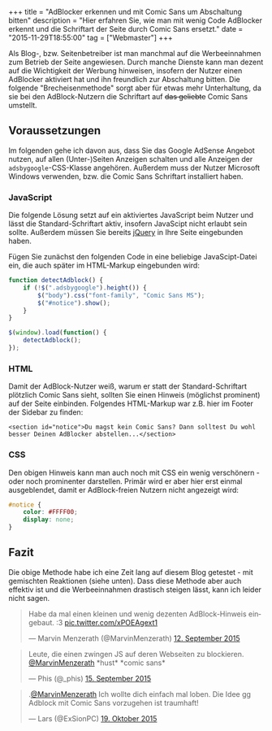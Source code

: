 +++
title       = "AdBlocker erkennen und mit Comic Sans um Abschaltung bitten"
description = "Hier erfahren Sie, wie man mit wenig Code AdBlocker erkennt und die Schriftart der Seite durch Comic Sans ersetzt."
date        = "2015-11-29T18:55:00"
tag         = ["Webmaster"]
+++

Als Blog-, bzw. Seitenbetreiber ist man manchmal auf die Werbeeinnahmen zum Betrieb der Seite angewiesen. Durch manche Dienste kann man dezent auf die Wichtigkeit der Werbung hinweisen, insofern der Nutzer einen AdBlocker aktiviert hat und ihn freundlich zur Abschaltung bitten.
Die folgende "Brecheisenmethode" sorgt aber für etwas mehr Unterhaltung, da sie bei den AdBlock-Nutzern die Schriftart auf ~~das geliebte~~ Comic Sans umstellt.

<!--more-->

## Voraussetzungen
Im folgenden gehe ich davon aus, dass Sie das Google AdSense Angebot nutzen, auf allen (Unter-)Seiten Anzeigen schalten und alle Anzeigen der `adsbygoogle`-CSS-Klasse angehören.
Außerdem muss der Nutzer Microsoft Windows verwenden, bzw. die Comic Sans Schriftart installiert haben.

### JavaScript
Die folgende Lösung setzt auf ein aktiviertes JavaScript beim Nutzer und lässt die Standard-Schriftart aktiv, insofern JavaScipt nicht erlaubt sein sollte. Außerdem müssen Sie bereits [jQuery](https://jquery.com) in Ihre Seite eingebunden haben.

Fügen Sie zunächst den folgenden Code in eine beliebige JavaScipt-Datei ein, die auch später im HTML-Markup eingebunden wird:

```javascript
function detectAdblock() {
	if (!$(".adsbygoogle").height()) {
		$("body").css("font-family", "Comic Sans MS");
		$("#notice").show();
	}
}

$(window).load(function() {
	detectAdblock();
});
```

### HTML
Damit der AdBlock-Nutzer weiß, warum er statt der Standard-Schriftart plötzlich Comic Sans sieht, sollten Sie einen Hinweis (möglichst prominent) auf der Seite einbinden. Folgendes HTML-Markup war z.B. hier im Footer der Sidebar zu finden:

```markup
<section id="notice">Du magst kein Comic Sans? Dann solltest Du wohl besser Deinen AdBlocker abstellen...</section>
```

### CSS
Den obigen Hinweis kann man auch noch mit CSS ein wenig verschönern - oder noch prominenter darstellen. Primär wird er aber hier erst einmal ausgeblendet, damit er AdBlock-freien Nutzern nicht angezeigt wird:

```css
#notice {
	color: #FFFF00;
	display: none;
}
```

## Fazit
Die obige Methode habe ich eine Zeit lang auf diesem Blog getestet - mit gemischten Reaktionen (siehe unten).
Dass diese Methode aber auch effektiv ist und die Werbeeinnahmen drastisch steigen lässt, kann ich leider nicht sagen.

<blockquote class="twitter-tweet" lang="de"><p lang="de" dir="ltr">Habe da mal einen kleinen und wenig dezenten AdBlock-Hinweis eingebaut. :3 <a href="http://t.co/xPOEAgext1">pic.twitter.com/xPOEAgext1</a></p>&mdash; Marvin Menzerath (@MarvinMenzerath) <a href="https://twitter.com/MarvinMenzerath/status/642789780984606720">12. September 2015</a></blockquote>
<blockquote class="twitter-tweet" lang="de"><p lang="de" dir="ltr">Leute, die einen zwingen JS auf deren Webseiten zu blockieren. <a href="https://twitter.com/MarvinMenzerath">@MarvinMenzerath</a> *hust* *comic sans*</p>&mdash; Phis (@_phis) <a href="https://twitter.com/_phis/status/643788905792339968">15. September 2015</a></blockquote>
<blockquote class="twitter-tweet" lang="de"><p lang="de" dir="ltr">.<a href="https://twitter.com/MarvinMenzerath">@MarvinMenzerath</a> Ich wollte dich einfach mal loben. Die Idee gg Adblock mit Comic Sans vorzugehen ist traumhaft!</p>&mdash; Lars (@ExSionPC) <a href="https://twitter.com/ExSionPC/status/656015553472143360">19. Oktober 2015</a></blockquote>

<script async src="//platform.twitter.com/widgets.js" charset="utf-8"></script>
